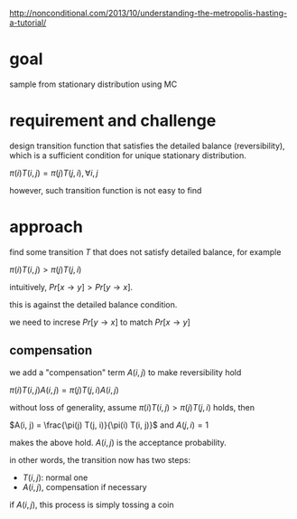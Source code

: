 http://nonconditional.com/2013/10/understanding-the-metropolis-hasting-a-tutorial/

# goal

sample from stationary distribution using MC

# requirement and challenge

design transition function that satisfies the detailed balance (reversibility), which is a sufficient condition for unique stationary distribution. 

$`\pi(i) T(i, j) = \pi(j) T(j, i), \forall i, j`$

however, such transition function is not easy to find


# approach
 
find some transition $`T`$ that does not satisfy detailed balance, for example

$`\pi(i) T(i, j) > \pi(j) T(j, i)`$

intuitively, $`Pr[x \rightarrow y] > Pr[y \rightarrow x]`$. 

this is against the detailed balance condition. 

we need to increse $`Pr[y \rightarrow x]`$ to match $`Pr[x \rightarrow y]`$

## compensation

we add a "compensation" term $`A(i, j)`$ to make reversibility hold

$`\pi(i) T(i, j) A(i, j) = \pi(j) T(j, i) A(i, j)`$

without loss of generality, assume $`\pi(i) T(i, j) > \pi(j) T(j, i)`$ holds, then


$`A(i, j) = \frac{\pi(j) T(j, i)}{\pi(i) T(i, j)}`$ and $`A(j, i)=1`$ 

makes the above hold.  $`A(i, j)`$ is the acceptance probability. 

in other words, the transition now has two steps:

- $`T(i, j)`$: normal one
- $`A(i, j)`$, compensation if necessary

if $`A(i, j)`$, this process is simply tossing a coin